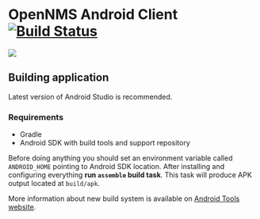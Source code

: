 # OpenNMS Android Client [![Build Status](https://travis-ci.org/tsukanov/OpenNMS-Android-Client.svg)](https://travis-ci.org/tsukanov/OpenNMS-Android-Client)

![](http://i.imgur.com/oasWVOH.png)

## Building application

Latest version of Android Studio is recommended.

### Requirements
* Gradle
* Android SDK with build tools and support repository

Before doing anything you should set an environment variable called `ANDROID_HOME` pointing to Android SDK location.
After installing and configuring everything **run `assemble` build task**. This task will produce APK output located at `build/apk`.

More information about new build system is available on [Android Tools website](http://tools.android.com/tech-docs/new-build-system/user-guide).
